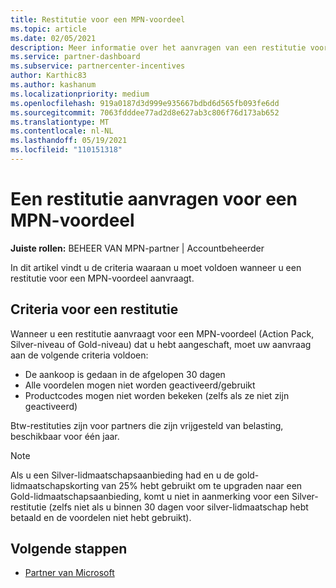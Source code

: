 ```yaml
---
title: Restitutie voor een MPN-voordeel
ms.topic: article
ms.date: 02/05/2021
description: Meer informatie over het aanvragen van een restitutie voor een MPN-voordeel en de criteria die nodig zijn om in aanmerking te komen.
ms.service: partner-dashboard
ms.subservice: partnercenter-incentives
author: Karthic83
ms.author: kashanum
ms.localizationpriority: medium
ms.openlocfilehash: 919a0187d3d999e935667bdbd6d565fb093fe6dd
ms.sourcegitcommit: 7063fdddee77ad2d8e627ab3c806f76d173ab652
ms.translationtype: MT
ms.contentlocale: nl-NL
ms.lasthandoff: 05/19/2021
ms.locfileid: "110151318"
---
```

# <a name="request-a-refund-for-an-mpn-benefit"></a>Een restitutie aanvragen voor een MPN-voordeel

**Juiste rollen:** BEHEER VAN MPN-partner | Accountbeheerder

In dit artikel vindt u de criteria waaraan u moet voldoen wanneer u een restitutie voor een MPN-voordeel aanvraagt.

## <a name="criteria-for-a-refund"></a>Criteria voor een restitutie
Wanneer u een restitutie aanvraagt voor een MPN-voordeel (Action Pack, Silver-niveau of Gold-niveau) dat u hebt aangeschaft, moet uw aanvraag aan de volgende criteria voldoen:

- De aankoop is gedaan in de afgelopen 30 dagen
- Alle voordelen mogen niet worden geactiveerd/gebruikt
- Productcodes mogen niet worden bekeken (zelfs als ze niet zijn geactiveerd)

Btw-restituties zijn voor partners die zijn vrijgesteld van belasting, beschikbaar voor één jaar.

>[!NOTE]
>Als u een Silver-lidmaatschapsaanbieding had en u de gold-lidmaatschapskorting van 25% hebt gebruikt om te upgraden naar een Gold-lidmaatschapsaanbieding, komt u niet in aanmerking voor een Silver-restitutie (zelfs niet als u binnen 30 dagen voor silver-lidmaatschap hebt betaald en de voordelen niet hebt gebruikt).

## <a name="next-steps"></a>Volgende stappen

- [Partner van Microsoft](mpn-overview.md)
